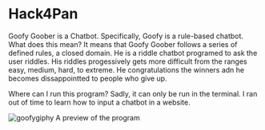 # Hack4Pan

Goofy Goober is a Chatbot.
Specifically, Goofy is a rule-based chatbot. What does this mean?
It means that Goofy Goober follows a series of defined rules, a closed domain.
He is a riddle chatbot programed to ask the user riddles.
His riddles progessively gets more difficult from the ranges easy, medium, hard, to extreme.
He congratulations the winners adn he becomes dissappointted to people who give up.

Where can I run this program?
Sadly, it can only be run in the terminal.
I ran out of time to learn how to input a chatbot in a website.

![goofygiphy](https://user-images.githubusercontent.com/90516994/150668799-aa092dba-621c-4b70-92a4-18af7fa52600.gif)
A preview of the program
